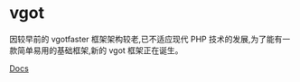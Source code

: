 # vgot

因较早前的 vgotfaster 框架架构较老,已不适应现代 PHP 技术的发展,为了能有一款简单易用的基础框架,新的 vgot 框架正在诞生。

[Docs](doc/start.md)